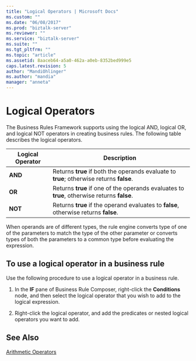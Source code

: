 ```yaml
---
title: "Logical Operators | Microsoft Docs"
ms.custom: ""
ms.date: "06/08/2017"
ms.prod: "biztalk-server"
ms.reviewer: ""
ms.service: "biztalk-server"
ms.suite: ""
ms.tgt_pltfrm: ""
ms.topic: "article"
ms.assetid: 8aaceb64-a5a0-462a-a0eb-8352bed999e5
caps.latest.revision: 5
author: "MandiOhlinger"
ms.author: "mandia"
manager: "anneta"
---
```

# Logical Operators
The Business Rules Framework supports using the logical AND, logical OR, and logical NOT operators in creating business rules. The following table describes the logical operators.  
  
|Logical Operator|Description|  
|----------------------|-----------------|  
|**AND**|Returns **true** if both the operands evaluate to **true**; otherwise returns **false**.|  
|**OR**|Returns **true** if one of the operands evaluates to **true**, otherwise returns **false**.|  
|**NOT**|Returns **true** if the operand evaluates to **false**, otherwise returns **false**.|  
  
 When operands are of different types, the rule engine converts type of one of the parameters to match the type of the other parameter or converts types of both the parameters to a common type before evaluating the expression.  
  
## To use a logical operator in a business rule  
 Use the following procedure to use a logical operator in a business rule.  
  
1.  In the **IF** pane of Business Rule Composer, right-click the **Conditions** node, and then select the logical operator that you wish to add to the logical expression.  
  
2.  Right-click the logical operator, and add the predicates or nested logical operators you want to add.  
  
## See Also  
 [Arithmetic Operators](../core/arithmetic-operators.md)